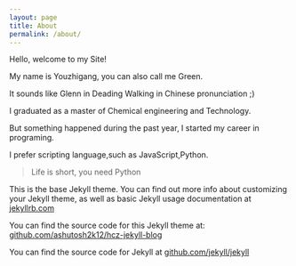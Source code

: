 ```yaml
---
layout: page
title: About
permalink: /about/
---
```


Hello, welcome to my Site!

My name is Youzhigang, you can also call me Green.

It sounds like Glenn in Deading Walking in Chinese  pronunciation ;)

I graduated as a master of Chemical engineering and Technology.

But something happened during the past year, I started my career in programing.

I prefer scripting language,such as JavaScript,Python.

>Life is short, you need Python

This is the base Jekyll theme. You can find out more info about customizing your Jekyll theme, as well as basic Jekyll usage documentation at [jekyllrb.com](http://jekyllrb.com/)

You can find the source code for this Jekyll theme at: [github.com/ashutosh2k12/hcz-jekyll-blog](https://github.com/ashutosh2k12/hcz-jekyll-blog)

You can find the source code for Jekyll at [github.com/jekyll/jekyll](https://github.com/jekyll/jekyll)
